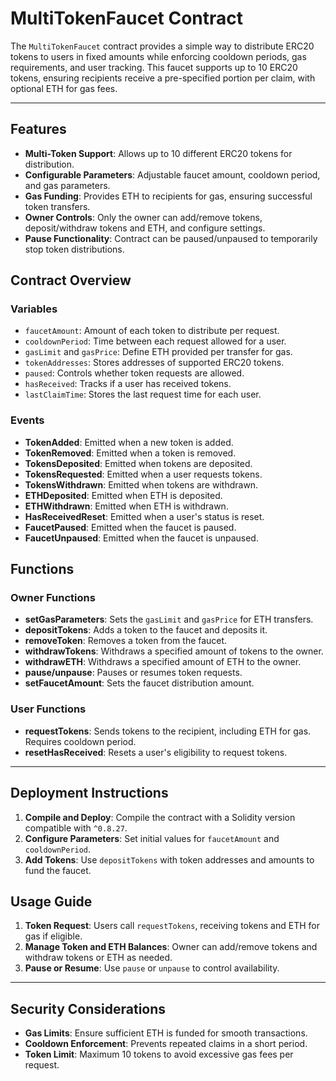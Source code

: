 # MultiTokenFaucet Contract

The `MultiTokenFaucet` contract provides a simple way to distribute ERC20 tokens to users in fixed amounts while enforcing cooldown periods, gas requirements, and user tracking. This faucet supports up to 10 ERC20 tokens, ensuring recipients receive a pre-specified portion per claim, with optional ETH for gas fees.

---

## Features

- **Multi-Token Support**: Allows up to 10 different ERC20 tokens for distribution.
- **Configurable Parameters**: Adjustable faucet amount, cooldown period, and gas parameters.
- **Gas Funding**: Provides ETH to recipients for gas, ensuring successful token transfers.
- **Owner Controls**: Only the owner can add/remove tokens, deposit/withdraw tokens and ETH, and configure settings.
- **Pause Functionality**: Contract can be paused/unpaused to temporarily stop token distributions.

## Contract Overview

### Variables

- `faucetAmount`: Amount of each token to distribute per request.
- `cooldownPeriod`: Time between each request allowed for a user.
- `gasLimit` and `gasPrice`: Define ETH provided per transfer for gas.
- `tokenAddresses`: Stores addresses of supported ERC20 tokens.
- `paused`: Controls whether token requests are allowed.
- `hasReceived`: Tracks if a user has received tokens.
- `lastClaimTime`: Stores the last request time for each user.

### Events

- **TokenAdded**: Emitted when a new token is added.
- **TokenRemoved**: Emitted when a token is removed.
- **TokensDeposited**: Emitted when tokens are deposited.
- **TokensRequested**: Emitted when a user requests tokens.
- **TokensWithdrawn**: Emitted when tokens are withdrawn.
- **ETHDeposited**: Emitted when ETH is deposited.
- **ETHWithdrawn**: Emitted when ETH is withdrawn.
- **HasReceivedReset**: Emitted when a user's status is reset.
- **FaucetPaused**: Emitted when the faucet is paused.
- **FaucetUnpaused**: Emitted when the faucet is unpaused.

## Functions

### Owner Functions

- **setGasParameters**: Sets the `gasLimit` and `gasPrice` for ETH transfers.
- **depositTokens**: Adds a token to the faucet and deposits it.
- **removeToken**: Removes a token from the faucet.
- **withdrawTokens**: Withdraws a specified amount of tokens to the owner.
- **withdrawETH**: Withdraws a specified amount of ETH to the owner.
- **pause/unpause**: Pauses or resumes token requests.
- **setFaucetAmount**: Sets the faucet distribution amount.

### User Functions

- **requestTokens**: Sends tokens to the recipient, including ETH for gas. Requires cooldown period.
- **resetHasReceived**: Resets a user's eligibility to request tokens.

---

## Deployment Instructions

1. **Compile and Deploy**: Compile the contract with a Solidity version compatible with `^0.8.27`.
2. **Configure Parameters**: Set initial values for `faucetAmount` and `cooldownPeriod`.
3. **Add Tokens**: Use `depositTokens` with token addresses and amounts to fund the faucet.

## Usage Guide

1. **Token Request**: Users call `requestTokens`, receiving tokens and ETH for gas if eligible.
2. **Manage Token and ETH Balances**: Owner can add/remove tokens and withdraw tokens or ETH as needed.
3. **Pause or Resume**: Use `pause` or `unpause` to control availability.

---

## Security Considerations

- **Gas Limits**: Ensure sufficient ETH is funded for smooth transactions.
- **Cooldown Enforcement**: Prevents repeated claims in a short period.
- **Token Limit**: Maximum 10 tokens to avoid excessive gas fees per request.
